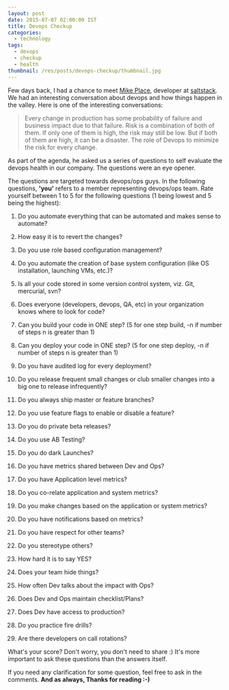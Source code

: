 ```yaml
---
layout: post
date: 2015-07-07 02:00:00 IST
title: Devops Checkup
categories:
  - technology
tags:
  - devops
  - checkup
  - health
thumbnail: /res/posts/devops-checkup/thumbnail.jpg
---
```


Few days back, I had a chance to meet [Mike Place](https://github.com/cachedout), developer at [saltstack](http://saltstack.com/). We had an interesting conversation about devops and how things happen in the valley. Here is one of the interesting conversations:

> Every change in production has some probability of failure and business impact due to that failure. Risk is a combination of both of them. If only one of them is high, the risk may still be low. But if both of them are high, it can be a disaster. The role of Devops to minimize the risk for every change.

As part of the agenda, he asked us a series of questions to self evaluate the devops health in our company. The questions were an eye opener.

The questions are targeted towards devops/ops guys. In the following questions, **'you'** refers to a member representing devops/ops team. Rate yourself between 1 to 5 for the following questions (1 being lowest and 5 being the highest):

1. Do you automate everything that can be automated and makes sense to automate?

2. How easy it is to revert the changes?

3. Do you use role based configuration management?

4. Do you automate the creation of base system configuration (like OS installation, launching VMs, etc.)?

5. Is all your code stored in some version control system, viz. Git, mercurial, svn?

6. Does everyone (developers, devops, QA, etc) in your organization knows where to look for code?

7. Can you build your code in ONE step?
(5 for one step build, -n if number of steps n is greater than 1)

8. Can you deploy your code in ONE step?
(5 for one step deploy, -n if number of steps n is greater than 1)

9. Do you have audited log for every deployment?

10. Do you release frequent small changes or club smaller changes into a big one to release infrequently?

11. Do you always ship master or feature branches?

12. Do you use feature flags to enable or disable a feature?

13. Do you do private beta releases?

14. Do you use AB Testing?

15. Do you do dark Launches?

16. Do you have metrics shared between Dev and Ops?

17. Do you have Application level metrics?

18. Do you co-relate application and system metrics?

19. Do you make changes based on the application or system metrics?

20. Do you have notifications based on metrics?

21. Do you have respect for other teams?

22. Do you stereotype others?

23. How hard it is to say YES?

24. Does your team hide things?

25. How often Dev talks about the impact with Ops?

26. Does Dev and Ops maintain checklist/Plans?

27. Does Dev have access to production?

28. Do you practice fire drills?

29. Are there developers on call rotations?

What's your score? Don't worry, you don't need to share :) It's more important to ask these questions than the answers itself.

If you need any clarification for some question, feel free to ask in the comments. **And as always, Thanks for reading :-)**
